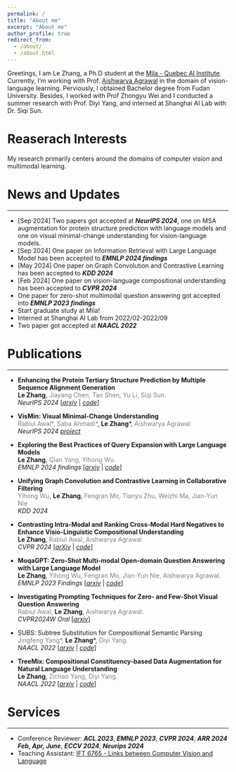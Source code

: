 ```yaml
---
permalink: /
title: "About me"
excerpt: "About me"
author_profile: true
redirect_from: 
  - /about/
  - /about.html
---
```



Greetings, I am Le Zhang, a Ph.D student at the [Mila - Quebec AI Institute](https://mila.quebec/en/person/le-zhang/).  Currently, I’m working with Prof. [Aishwarya Agrawal](https://www.iro.umontreal.ca/~agrawal/) in the domain of vision-language learning. Perviously, I obtained Bachelor degree from Fudan University. Besides, I worked with Prof Zhongyu Wei and I conducted a summer research with Prof. Diyi Yang, and interned at Shanghai AI Lab with Dr. Siqi Sun.

# Reaserach Interests

My research primarily centers around the domains of computer vision and multimodal learning. 

# News and Updates

------

- [Sep 2024] Two papers got accepted at ***NeurIPS 2024***, one on MSA augmentation for protein structure prediction with language models and one on visual minimal-change understanding for vision-language models.
- [Sep 2024] One paper on Information Retrieval with Large Language Model has been accepted to ***EMNLP 2024 findings***
- [May 2024] One paper on Graph Convolution and Contrastive Learning has been accepted to ***KDD 2024***
- [Feb 2024] One paper on vision-language compositional understanding has been accepted to ***CVPR 2024***
- One paper for zero-shot multimodal question answering got accepted into ***EMNLP 2023 findings***
- Start graduate study at Mila!
- Interned at Shanghai AI Lab from 2022/02-2022/09
- Two paper got accepted at ***NAACL 2022***

# Publications

------
- **Enhancing the Protein Tertiary Structure Prediction by Multiple Sequence Alignment Generation**  
  **Le Zhang**, <span style="color:gray;">Jiayang Chen, Tao Shen, Yu Li, Siqi Sun.</span>   
  *NeurIPS 2024* [[*arxiv*](https://arxiv.org/abs/2306.01824) | [*code*](https://github.com/lezhang7/MSA-Augmentor)]
- **VisMin: Visual Minimal-Change Understanding**  
  <span style="color:gray;">Rabiul Awal*, Saba Ahmadi*</span>, **Le Zhang**\*, <span style="color:gray;">Aishwarya Agrawal</span>  
  *NeurIPS 2024* [*project*](https://rabiul.me/vismin/)
- **Exploring the Best Practices of Query Expansion with Large Language Models**  
  **Le Zhang**, <span style="color:gray;">Qian Yang, Yihong Wu.</span>   
  *EMNLP 2024 findings* [[*arxiv*](https://arxiv.org/abs/2401.06311) | [*code*](https://github.com/lezhang7/Retrieval_MuGI)]
- **Unifying Graph Convolution and Contrastive Learning in Collaborative Filtering**  
  <span style="color:gray;">Yihong Wu</span>, **Le Zhang**, <span style="color:gray;">Fengran Mo, Tianyu Zhu, Weizhi Ma, Jian-Yun Nie</span>  
  *KDD 2024*
- **Contrasting Intra-Modal and Ranking Cross-Modal Hard Negatives to Enhance Visio-Linguistic Compositional Understanding**  
  **Le Zhang**, <span style="color:gray;">Rabiul Awal, Aishwarya Agrawal</span>  
  *CVPR 2024* [[*arXiv*](https://arxiv.org/abs/2306.08832) | [*code*](https://github.com/lezhang7/Enhance-FineGrained)]
- **MoqaGPT: Zero-Shot Multi-modal Open-domain Question Answering with Large Language Model**  
  **Le Zhang**, <span style="color:gray;">Yihong Wu, Fengran Mo, Jian-Yun Nie, Aishwarya Agrawal.</span>  
   *EMNLP 2023 Findings* [[*arxiv*](https://arxiv.org/abs/2310.13265) | [*code*](https://github.com/lezhang7/MOQAGPT)]
- **Investigating Prompting Techniques for Zero- and Few-Shot Visual Question Answering**  
  <span style="color:gray;">Rabiul Awal,</span> **Le Zhang**, <span style="color:gray;">Aishwarya Agrawal.</span>  
   *CVPR2024W Oral* [[*arxiv*](https://arxiv.org/abs/2306.09996)]

- SUBS: Subtree Substitution for Compositional Semantic Parsing  
  <span style="color:gray;">Jingfeng Yang\*,</span> **Le Zhang**\*, <span style="color:gray;">Diyi Yang.</span>   
  *NAACL 2022* [[*arxiv*](https://arxiv.org/abs/2205.01538) | [*code*](https://github.com/SALT-NLP/SUBS)]
- **TreeMix: Compositional Constituency-based Data Augmentation for Natural Language Understanding**  
  **Le Zhang**, <span style="color:gray;">Zichao Yang, Diyi Yang.</span>   
  *NAACL 2022* [[*arxiv*](https://arxiv.org/abs/2205.06153) | [*code*](https://github.com/lezhang7/TreeMix)]

# Services

------

- Conference Reviewer: ***ACL 2023***, ***EMNLP 2023***, ***CVPR 2024***, ***ARR 2024 Feb, Apr, June***, ***ECCV 2024***,  ***Neurips 2024***
- Teaching Assistant: [IFT 6765 - Links between Computer Vision and Language](https://sites.google.com/mila.quebec/ift6765-h2024/course-description)
